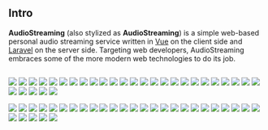 

## Intro

**AudioStreaming** (also stylized as **AudioStreaming**) is a simple web-based personal audio streaming service written
in [Vue](http://vuejs.org/) on the client side and [Laravel](http://laravel.com/) on the server side. Targeting web
developers, AudioStreaming embraces some of the more modern web technologies to do its job.

##


<a href="https://topmantech.com/AudioStreaming/backer/0/website" target="_blank"><img src="https://topmantech.com/AudioStreaming/backer/0/avatar.svg"></a>
<a href="https://topmantech.com/AudioStreaming/backer/1/website" target="_blank"><img src="https://topmantech.com/AudioStreaming/backer/1/avatar.svg"></a>
<a href="https://topmantech.com/AudioStreaming/backer/2/website" target="_blank"><img src="https://topmantech.com/AudioStreaming/backer/2/avatar.svg"></a>
<a href="https://topmantech.com/AudioStreaming/backer/3/website" target="_blank"><img src="https://topmantech.com/AudioStreaming/backer/3/avatar.svg"></a>
<a href="https://topmantech.com/AudioStreaming/backer/4/website" target="_blank"><img src="https://topmantech.com/AudioStreaming/backer/4/avatar.svg"></a>
<a href="https://topmantech.com/AudioStreaming/backer/5/website" target="_blank"><img src="https://topmantech.com/AudioStreaming/backer/5/avatar.svg"></a>
<a href="https://topmantech.com/AudioStreaming/backer/6/website" target="_blank"><img src="https://topmantech.com/AudioStreaming/backer/6/avatar.svg"></a>
<a href="https://topmantech.com/AudioStreaming/backer/7/website" target="_blank"><img src="https://topmantech.com/AudioStreaming/backer/7/avatar.svg"></a>
<a href="https://topmantech.com/AudioStreaming/backer/8/website" target="_blank"><img src="https://topmantech.com/AudioStreaming/backer/8/avatar.svg"></a>
<a href="https://topmantech.com/AudioStreaming/backer/9/website" target="_blank"><img src="https://topmantech.com/AudioStreaming/backer/9/avatar.svg"></a>
<a href="https://topmantech.com/AudioStreaming/backer/10/website" target="_blank"><img src="https://topmantech.com/AudioStreaming/backer/10/avatar.svg"></a>
<a href="https://topmantech.com/AudioStreaming/backer/11/website" target="_blank"><img src="https://topmantech.com/AudioStreaming/backer/11/avatar.svg"></a>
<a href="https://topmantech.com/AudioStreaming/backer/12/website" target="_blank"><img src="https://topmantech.com/AudioStreaming/backer/12/avatar.svg"></a>
<a href="https://topmantech.com/AudioStreaming/backer/13/website" target="_blank"><img src="https://topmantech.com/AudioStreaming/backer/13/avatar.svg"></a>
<a href="https://topmantech.com/AudioStreaming/backer/14/website" target="_blank"><img src="https://topmantech.com/AudioStreaming/backer/14/avatar.svg"></a>
<a href="https://topmantech.com/AudioStreaming/backer/15/website" target="_blank"><img src="https://topmantech.com/AudioStreaming/backer/15/avatar.svg"></a>
<a href="https://topmantech.com/AudioStreaming/backer/16/website" target="_blank"><img src="https://topmantech.com/AudioStreaming/backer/16/avatar.svg"></a>
<a href="https://topmantech.com/AudioStreaming/backer/17/website" target="_blank"><img src="https://topmantech.com/AudioStreaming/backer/17/avatar.svg"></a>
<a href="https://topmantech.com/AudioStreaming/backer/18/website" target="_blank"><img src="https://topmantech.com/AudioStreaming/backer/18/avatar.svg"></a>
<a href="https://topmantech.com/AudioStreaming/backer/19/website" target="_blank"><img src="https://topmantech.com/AudioStreaming/backer/19/avatar.svg"></a>
<a href="https://topmantech.com/AudioStreaming/backer/20/website" target="_blank"><img src="https://topmantech.com/AudioStreaming/backer/20/avatar.svg"></a>
<a href="https://topmantech.com/AudioStreaming/backer/21/website" target="_blank"><img src="https://topmantech.com/AudioStreaming/backer/21/avatar.svg"></a>
<a href="https://topmantech.com/AudioStreaming/backer/22/website" target="_blank"><img src="https://topmantech.com/AudioStreaming/backer/22/avatar.svg"></a>
<a href="https://topmantech.com/AudioStreaming/backer/23/website" target="_blank"><img src="https://topmantech.com/AudioStreaming/backer/23/avatar.svg"></a>
<a href="https://topmantech.com/AudioStreaming/backer/24/website" target="_blank"><img src="https://topmantech.com/AudioStreaming/backer/24/avatar.svg"></a>
<a href="https://topmantech.com/AudioStreaming/backer/25/website" target="_blank"><img src="https://topmantech.com/AudioStreaming/backer/25/avatar.svg"></a>
<a href="https://topmantech.com/AudioStreaming/backer/26/website" target="_blank"><img src="https://topmantech.com/AudioStreaming/backer/26/avatar.svg"></a>
<a href="https://topmantech.com/AudioStreaming/backer/27/website" target="_blank"><img src="https://topmantech.com/AudioStreaming/backer/27/avatar.svg"></a>
<a href="https://topmantech.com/AudioStreaming/backer/28/website" target="_blank"><img src="https://topmantech.com/AudioStreaming/backer/28/avatar.svg"></a>
<a href="https://topmantech.com/AudioStreaming/backer/29/website" target="_blank"><img src="https://topmantech.com/AudioStreaming/backer/29/avatar.svg"></a>


<a href="https://topmantech.com/AudioStreaming/sponsor/0/website" target="_blank"><img src="https://topmantech.com/AudioStreaming/sponsor/0/avatar.svg"></a>
<a href="https://topmantech.com/AudioStreaming/sponsor/1/website" target="_blank"><img src="https://topmantech.com/AudioStreaming/sponsor/1/avatar.svg"></a>
<a href="https://topmantech.com/AudioStreaming/sponsor/2/website" target="_blank"><img src="https://topmantech.com/AudioStreaming/sponsor/2/avatar.svg"></a>
<a href="https://topmantech.com/AudioStreaming/sponsor/3/website" target="_blank"><img src="https://topmantech.com/AudioStreaming/sponsor/3/avatar.svg"></a>
<a href="https://topmantech.com/AudioStreaming/sponsor/4/website" target="_blank"><img src="https://topmantech.com/AudioStreaming/sponsor/4/avatar.svg"></a>
<a href="https://topmantech.com/AudioStreaming/sponsor/5/website" target="_blank"><img src="https://topmantech.com/AudioStreaming/sponsor/5/avatar.svg"></a>
<a href="https://topmantech.com/AudioStreaming/sponsor/6/website" target="_blank"><img src="https://topmantech.com/AudioStreaming/sponsor/6/avatar.svg"></a>
<a href="https://topmantech.com/AudioStreaming/sponsor/7/website" target="_blank"><img src="https://topmantech.com/AudioStreaming/sponsor/7/avatar.svg"></a>
<a href="https://topmantech.com/AudioStreaming/sponsor/8/website" target="_blank"><img src="https://topmantech.com/AudioStreaming/sponsor/8/avatar.svg"></a>
<a href="https://topmantech.com/AudioStreaming/sponsor/9/website" target="_blank"><img src="https://topmantech.com/AudioStreaming/sponsor/9/avatar.svg"></a>
<a href="https://topmantech.com/AudioStreaming/sponsor/10/website" target="_blank"><img src="https://topmantech.com/AudioStreaming/sponsor/10/avatar.svg"></a>
<a href="https://topmantech.com/AudioStreaming/sponsor/11/website" target="_blank"><img src="https://topmantech.com/AudioStreaming/sponsor/11/avatar.svg"></a>
<a href="https://topmantech.com/AudioStreaming/sponsor/12/website" target="_blank"><img src="https://topmantech.com/AudioStreaming/sponsor/12/avatar.svg"></a>
<a href="https://topmantech.com/AudioStreaming/sponsor/13/website" target="_blank"><img src="https://topmantech.com/AudioStreaming/sponsor/13/avatar.svg"></a>
<a href="https://topmantech.com/AudioStreaming/sponsor/14/website" target="_blank"><img src="https://topmantech.com/AudioStreaming/sponsor/14/avatar.svg"></a>
<a href="https://topmantech.com/AudioStreaming/sponsor/15/website" target="_blank"><img src="https://topmantech.com/AudioStreaming/sponsor/15/avatar.svg"></a>
<a href="https://topmantech.com/AudioStreaming/sponsor/16/website" target="_blank"><img src="https://topmantech.com/AudioStreaming/sponsor/16/avatar.svg"></a>
<a href="https://topmantech.com/AudioStreaming/sponsor/17/website" target="_blank"><img src="https://topmantech.com/AudioStreaming/sponsor/17/avatar.svg"></a>
<a href="https://topmantech.com/AudioStreaming/sponsor/18/website" target="_blank"><img src="https://topmantech.com/AudioStreaming/sponsor/18/avatar.svg"></a>
<a href="https://topmantech.com/AudioStreaming/sponsor/19/website" target="_blank"><img src="https://topmantech.com/AudioStreaming/sponsor/19/avatar.svg"></a>
<a href="https://topmantech.com/AudioStreaming/sponsor/20/website" target="_blank"><img src="https://topmantech.com/AudioStreaming/sponsor/20/avatar.svg"></a>
<a href="https://topmantech.com/AudioStreaming/sponsor/21/website" target="_blank"><img src="https://topmantech.com/AudioStreaming/sponsor/21/avatar.svg"></a>
<a href="https://topmantech.com/AudioStreaming/sponsor/22/website" target="_blank"><img src="https://topmantech.com/AudioStreaming/sponsor/22/avatar.svg"></a>
<a href="https://topmantech.com/AudioStreaming/sponsor/23/website" target="_blank"><img src="https://topmantech.com/AudioStreaming/sponsor/23/avatar.svg"></a>
<a href="https://topmantech.com/AudioStreaming/sponsor/24/website" target="_blank"><img src="https://topmantech.com/AudioStreaming/sponsor/24/avatar.svg"></a>
<a href="https://topmantech.com/AudioStreaming/sponsor/25/website" target="_blank"><img src="https://topmantech.com/AudioStreaming/sponsor/25/avatar.svg"></a>
<a href="https://topmantech.com/AudioStreaming/sponsor/26/website" target="_blank"><img src="https://topmantech.com/AudioStreaming/sponsor/26/avatar.svg"></a>
<a href="https://topmantech.com/AudioStreaming/sponsor/27/website" target="_blank"><img src="https://topmantech.com/AudioStreaming/sponsor/27/avatar.svg"></a>
<a href="https://topmantech.com/AudioStreaming/sponsor/28/website" target="_blank"><img src="https://topmantech.com/AudioStreaming/sponsor/28/avatar.svg"></a>
<a href="https://topmantech.com/AudioStreaming/sponsor/29/website" target="_blank"><img src="https://topmantech.com/AudioStreaming/sponsor/29/avatar.svg"></a>
